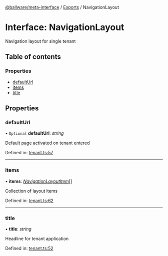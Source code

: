 [@ballware/meta-interface](../README.md) / [Exports](../modules.md) / NavigationLayout

# Interface: NavigationLayout

Navigation layout for single tenant

## Table of contents

### Properties

- [defaultUrl](navigationlayout.md#defaulturl)
- [items](navigationlayout.md#items)
- [title](navigationlayout.md#title)

## Properties

### defaultUrl

• `Optional` **defaultUrl**: *string*

Default page activated on tenant entered

Defined in: [tenant.ts:57](https://github.com/ballware/ballware-client/blob/88ab695/packages/meta-interface/src/tenant.ts#L57)

___

### items

• **items**: [*NavigationLayoutItem*](navigationlayoutitem.md)[]

Collection of layout items

Defined in: [tenant.ts:62](https://github.com/ballware/ballware-client/blob/88ab695/packages/meta-interface/src/tenant.ts#L62)

___

### title

• **title**: *string*

Headline for tenant application

Defined in: [tenant.ts:52](https://github.com/ballware/ballware-client/blob/88ab695/packages/meta-interface/src/tenant.ts#L52)

